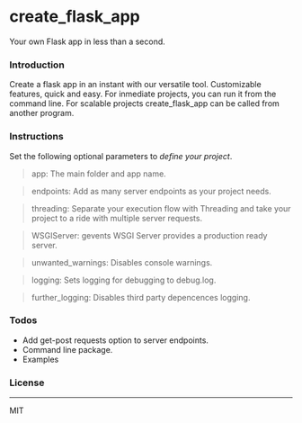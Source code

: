 # create_flask_app
Your own Flask app in less than a second.

### Introduction

Create a flask app in an instant with our versatile tool. Customizable features, quick and easy.
For inmediate projects, you can run it from the command line. For scalable projects create_flask_app can be called from another program.


### Instructions

Set the following optional parameters to _define your project_.

  >app: The main folder and app name.
  
  >endpoints: Add as many server endpoints as your project needs.
  
  >threading: Separate your execution flow with Threading and take your project to a ride with multiple server requests.
  
  >WSGIServer: gevents WSGI Server provides a production ready server.
  
  >unwanted_warnings: Disables console warnings.
  
  >logging: Sets logging for debugging to debug.log.
  
  >further_logging: Disables third party depencences logging.


### Todos

* Add get-post requests option to server endpoints.
* Command line package.
* Examples

### License
----

MIT
